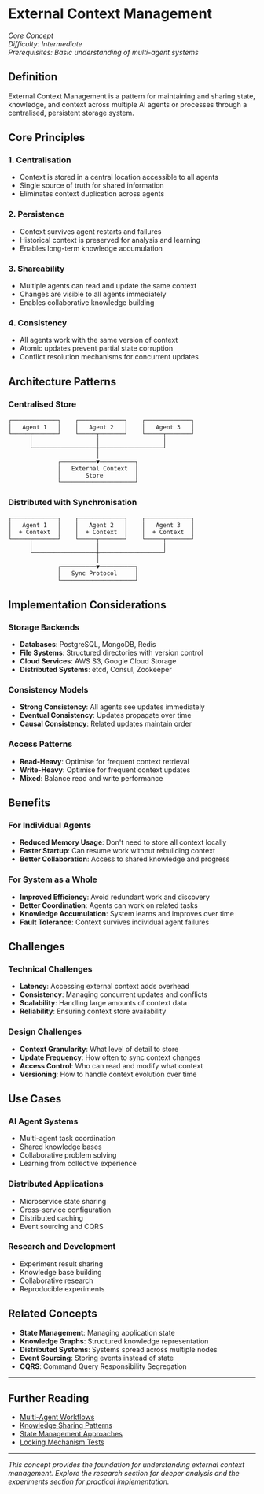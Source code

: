 # External Context Management

*Core Concept*  
*Difficulty: Intermediate*  
*Prerequisites: Basic understanding of multi-agent systems*

## Definition

External Context Management is a pattern for maintaining and sharing state, knowledge, and context across multiple AI agents or processes through a centralised, persistent storage system.

## Core Principles

### 1. **Centralisation**
- Context is stored in a central location accessible to all agents
- Single source of truth for shared information
- Eliminates context duplication across agents

### 2. **Persistence**
- Context survives agent restarts and failures
- Historical context is preserved for analysis and learning
- Enables long-term knowledge accumulation

### 3. **Shareability**
- Multiple agents can read and update the same context
- Changes are visible to all agents immediately
- Enables collaborative knowledge building

### 4. **Consistency**
- All agents work with the same version of context
- Atomic updates prevent partial state corruption
- Conflict resolution mechanisms for concurrent updates

## Architecture Patterns

### Centralised Store
```
┌─────────────┐    ┌─────────────┐    ┌─────────────┐
│   Agent 1   │    │   Agent 2   │    │   Agent 3   │
└─────┬───────┘    └─────┬───────┘    └─────┬───────┘
      │                  │                  │
      └──────────────────┼──────────────────┘
                         │
              ┌──────────▼──────────┐
              │   External Context  │
              │       Store         │
              └─────────────────────┘
```

### Distributed with Synchronisation
```
┌─────────────┐    ┌─────────────┐    ┌─────────────┐
│   Agent 1   │    │   Agent 2   │    │   Agent 3   │
│  + Context  │    │  + Context  │    │  + Context  │
└─────┬───────┘    └─────┬───────┘    └─────┬───────┘
      │                  │                  │
      └──────────────────┼──────────────────┘
                         │
              ┌──────────▼──────────┐
              │   Sync Protocol     │
              └─────────────────────┘
```

## Implementation Considerations

### Storage Backends
- **Databases**: PostgreSQL, MongoDB, Redis
- **File Systems**: Structured directories with version control
- **Cloud Services**: AWS S3, Google Cloud Storage
- **Distributed Systems**: etcd, Consul, Zookeeper

### Consistency Models
- **Strong Consistency**: All agents see updates immediately
- **Eventual Consistency**: Updates propagate over time
- **Causal Consistency**: Related updates maintain order

### Access Patterns
- **Read-Heavy**: Optimise for frequent context retrieval
- **Write-Heavy**: Optimise for frequent context updates
- **Mixed**: Balance read and write performance

## Benefits

### For Individual Agents
- **Reduced Memory Usage**: Don't need to store all context locally
- **Faster Startup**: Can resume work without rebuilding context
- **Better Collaboration**: Access to shared knowledge and progress

### For System as a Whole
- **Improved Efficiency**: Avoid redundant work and discovery
- **Better Coordination**: Agents can work on related tasks
- **Knowledge Accumulation**: System learns and improves over time
- **Fault Tolerance**: Context survives individual agent failures

## Challenges

### Technical Challenges
- **Latency**: Accessing external context adds overhead
- **Consistency**: Managing concurrent updates and conflicts
- **Scalability**: Handling large amounts of context data
- **Reliability**: Ensuring context store availability

### Design Challenges
- **Context Granularity**: What level of detail to store
- **Update Frequency**: How often to sync context changes
- **Access Control**: Who can read and modify what context
- **Versioning**: How to handle context evolution over time

## Use Cases

### AI Agent Systems
- Multi-agent task coordination
- Shared knowledge bases
- Collaborative problem solving
- Learning from collective experience

### Distributed Applications
- Microservice state sharing
- Cross-service configuration
- Distributed caching
- Event sourcing and CQRS

### Research and Development
- Experiment result sharing
- Knowledge base building
- Collaborative research
- Reproducible experiments

## Related Concepts

- **State Management**: Managing application state
- **Knowledge Graphs**: Structured knowledge representation
- **Distributed Systems**: Systems spread across multiple nodes
- **Event Sourcing**: Storing events instead of state
- **CQRS**: Command Query Responsibility Segregation

---

## Further Reading

- [Multi-Agent Workflows](../multi-agent-workflows.md)
- [Knowledge Sharing Patterns](../knowledge-sharing-patterns.md)
- [State Management Approaches](../../20-research/state-management-approaches.md)
- [Locking Mechanism Tests](../../30-experiments/locking-mechanism-tests.md)

---

*This concept provides the foundation for understanding external context management. Explore the research section for deeper analysis and the experiments section for practical implementation.*

